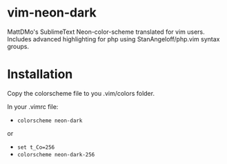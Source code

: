 # vim-neon-dark
MattDMo's SublimeText Neon-color-scheme translated for vim users. Includes advanced highlighting for php using StanAngeloff/php.vim syntax groups.

# Installation
Copy the colorscheme file to you .vim/colors folder.

In your .vimrc file:
- `colorscheme neon-dark`

or

- `set t_Co=256`
- `colorscheme neon-dark-256`
